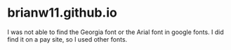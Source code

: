 # brianw11.github.io

I was not able to find the Georgia font or the Arial font in google fonts.  I did find it on a pay site, so I used other fonts.
